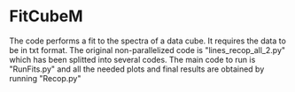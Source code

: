 # FitCubeM
The code performs a fit to the spectra of a data cube. It requires the data to be in txt format. 
The original non-parallelized code is "lines_recop_all_2.py" which has been splitted into several codes.
The main code to run is "RunFits.py" and all the needed plots and final results are obtained by running "Recop.py"
